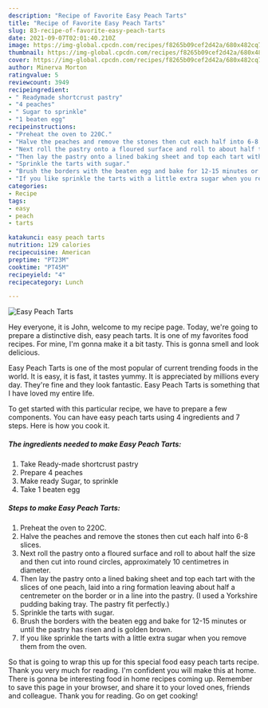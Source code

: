 ```yaml
---
description: "Recipe of Favorite Easy Peach Tarts"
title: "Recipe of Favorite Easy Peach Tarts"
slug: 83-recipe-of-favorite-easy-peach-tarts
date: 2021-09-07T02:01:40.210Z
image: https://img-global.cpcdn.com/recipes/f8265b09cef2d42a/680x482cq70/easy-peach-tarts-recipe-main-photo.jpg
thumbnail: https://img-global.cpcdn.com/recipes/f8265b09cef2d42a/680x482cq70/easy-peach-tarts-recipe-main-photo.jpg
cover: https://img-global.cpcdn.com/recipes/f8265b09cef2d42a/680x482cq70/easy-peach-tarts-recipe-main-photo.jpg
author: Minerva Morton
ratingvalue: 5
reviewcount: 3949
recipeingredient:
- " Readymade shortcrust pastry"
- "4 peaches"
- " Sugar to sprinkle"
- "1 beaten egg"
recipeinstructions:
- "Preheat the oven to 220C."
- "Halve the peaches and remove the stones then cut each half into 6-8 slices."
- "Next roll the pastry onto a floured surface and roll to about half the size and then cut into round circles, approximately 10 centimetres in diameter."
- "Then lay the pastry onto a lined baking sheet and top each tart with the slices of one peach, laid into a ring formation leaving about half a centremeter on the border or in a line into the pastry. (I used a Yorkshire pudding baking tray. The pastry fit perfectly.)"
- "Sprinkle the tarts with sugar."
- "Brush the borders with the beaten egg and bake for 12-15 minutes or until the pastry has risen and is golden brown."
- "If you like sprinkle the tarts with a little extra sugar when you remove them from the oven."
categories:
- Recipe
tags:
- easy
- peach
- tarts

katakunci: easy peach tarts 
nutrition: 129 calories
recipecuisine: American
preptime: "PT23M"
cooktime: "PT45M"
recipeyield: "4"
recipecategory: Lunch

---
```



![Easy Peach Tarts](https://img-global.cpcdn.com/recipes/f8265b09cef2d42a/680x482cq70/easy-peach-tarts-recipe-main-photo.jpg)

Hey everyone, it is John, welcome to my recipe page. Today, we're going to prepare a distinctive dish, easy peach tarts. It is one of my favorites food recipes. For mine, I'm gonna make it a bit tasty. This is gonna smell and look delicious.

Easy Peach Tarts is one of the most popular of current trending foods in the world. It is easy, it is fast, it tastes yummy. It is appreciated by millions every day. They're fine and they look fantastic. Easy Peach Tarts is something that I have loved my entire life.




To get started with this particular recipe, we have to prepare a few components. You can have easy peach tarts using 4 ingredients and 7 steps. Here is how you cook it.

<!--inarticleads1-->

##### The ingredients needed to make Easy Peach Tarts:

1. Take  Ready-made shortcrust pastry
1. Prepare 4 peaches
1. Make ready  Sugar, to sprinkle
1. Take 1 beaten egg




<!--inarticleads2-->

##### Steps to make Easy Peach Tarts:

1. Preheat the oven to 220C.
1. Halve the peaches and remove the stones then cut each half into 6-8 slices.
1. Next roll the pastry onto a floured surface and roll to about half the size and then cut into round circles, approximately 10 centimetres in diameter.
1. Then lay the pastry onto a lined baking sheet and top each tart with the slices of one peach, laid into a ring formation leaving about half a centremeter on the border or in a line into the pastry. (I used a Yorkshire pudding baking tray. The pastry fit perfectly.)
1. Sprinkle the tarts with sugar.
1. Brush the borders with the beaten egg and bake for 12-15 minutes or until the pastry has risen and is golden brown.
1. If you like sprinkle the tarts with a little extra sugar when you remove them from the oven.




So that is going to wrap this up for this special food easy peach tarts recipe. Thank you very much for reading. I'm confident you will make this at home. There is gonna be interesting food in home recipes coming up. Remember to save this page in your browser, and share it to your loved ones, friends and colleague. Thank you for reading. Go on get cooking!
